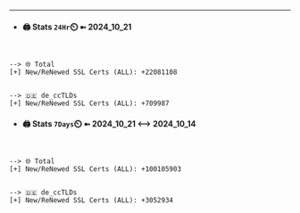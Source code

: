 

---
- #### 🖨️ **Stats** `24Hr`⏲️ ➼ 2024_10_21
```console


--> 🌐 Total
[+] New/ReNewed SSL Certs (ALL): +22081108


--> 🇩🇪 de_ccTLDs
[+] New/ReNewed SSL Certs (ALL): +709987

```

- #### 🖨️ **Stats** `7Days`⏲️ ➼ 2024_10_21 <--> 2024_10_14
```console


--> 🌐 Total
[+] New/ReNewed SSL Certs (ALL): +100105903


--> 🇩🇪 de_ccTLDs
[+] New/ReNewed SSL Certs (ALL): +3052934

```


